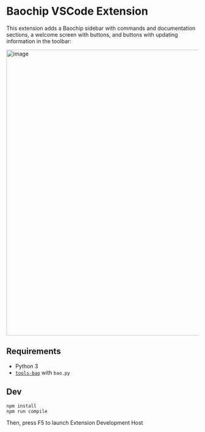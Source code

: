 # Baochip VSCode Extension

This extension adds a Baochip sidebar with commands and documentation sections, a welcome screen with buttons, and buttons with updating information in the toolbar:

<img width="988" height="748" alt="image" src="https://github.com/user-attachments/assets/6d6753eb-7ae4-49b2-8603-178597fbf3f8" />


## Requirements
- Python 3
- [`tools-bao`](https://github.com/betrusted-io/xous-core/tools-bao) with `bao.py`

## Dev

```
npm install
npm run compile
```
Then, press F5 to launch Extension Development Host
